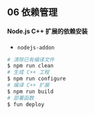 ## 06 依赖管理

#### Node.js C++ 扩展的依赖安装

- `nodejs-addon`

```sh
# 清除已有编译文件
$ npm run clean
# 生成 C++ 工程
$ npm run configure
# 编译 C++ 扩展
$ npm run build
# 部署函数
$ fun deploy
```

